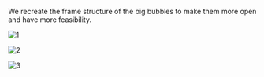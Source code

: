 We recreate the frame structure of the big bubbles to make them more open and have more feasibility.

![1](https://user-images.githubusercontent.com/90487022/146377398-5f57f434-5432-4127-8df1-f191fd7d317b.png)

![2](https://user-images.githubusercontent.com/90487022/146377408-b8b29b71-6ecb-4671-b300-423d6b7b0106.png)

![3](https://user-images.githubusercontent.com/90487022/146377430-db4300d1-3dcd-47f3-aa1f-727d3dd7ea8f.png)
